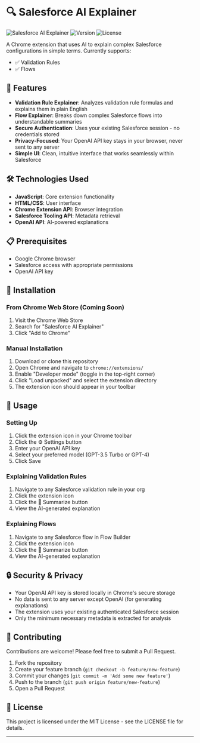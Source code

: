 # 🔍 Salesforce AI Explainer

![Salesforce AI Explainer](https://img.shields.io/badge/Salesforce-AI%20Explainer-blue)
![Version](https://img.shields.io/badge/version-1.0-green)
![License](https://img.shields.io/badge/license-MIT-orange)

A Chrome extension that uses AI to explain complex Salesforce configurations in simple terms. Currently supports:
- ✅ Validation Rules
- ✅ Flows

## 🌟 Features

- **Validation Rule Explainer**: Analyzes validation rule formulas and explains them in plain English
- **Flow Explainer**: Breaks down complex Salesforce flows into understandable summaries
- **Secure Authentication**: Uses your existing Salesforce session - no credentials stored
- **Privacy-Focused**: Your OpenAI API key stays in your browser, never sent to any server
- **Simple UI**: Clean, intuitive interface that works seamlessly within Salesforce

## 🛠️ Technologies Used

- **JavaScript**: Core extension functionality
- **HTML/CSS**: User interface
- **Chrome Extension API**: Browser integration
- **Salesforce Tooling API**: Metadata retrieval
- **OpenAI API**: AI-powered explanations

## 📋 Prerequisites

- Google Chrome browser
- Salesforce access with appropriate permissions
- OpenAI API key

## 🔧 Installation

### From Chrome Web Store (Coming Soon)
1. Visit the Chrome Web Store
2. Search for "Salesforce AI Explainer"
3. Click "Add to Chrome"

### Manual Installation
1. Download or clone this repository
2. Open Chrome and navigate to `chrome://extensions/`
3. Enable "Developer mode" (toggle in the top-right corner)
4. Click "Load unpacked" and select the extension directory
5. The extension icon should appear in your toolbar

## 🚀 Usage

### Setting Up
1. Click the extension icon in your Chrome toolbar
2. Click the ⚙️ Settings button
3. Enter your OpenAI API key
4. Select your preferred model (GPT-3.5 Turbo or GPT-4)
5. Click Save

### Explaining Validation Rules
1. Navigate to any Salesforce validation rule in your org
2. Click the extension icon
3. Click the 🤖 Summarize button
4. View the AI-generated explanation

### Explaining Flows
1. Navigate to any Salesforce flow in Flow Builder
2. Click the extension icon
3. Click the 🤖 Summarize button
4. View the AI-generated explanation

## 🔒 Security & Privacy

- Your OpenAI API key is stored locally in Chrome's secure storage
- No data is sent to any server except OpenAI (for generating explanations)
- The extension uses your existing authenticated Salesforce session
- Only the minimum necessary metadata is extracted for analysis

## 🤝 Contributing

Contributions are welcome! Please feel free to submit a Pull Request.

1. Fork the repository
2. Create your feature branch (`git checkout -b feature/new-feature`)
3. Commit your changes (`git commit -m 'Add some new feature'`)
4. Push to the branch (`git push origin feature/new-feature`)
5. Open a Pull Request

## 📄 License

This project is licensed under the MIT License - see the LICENSE file for details.

---
